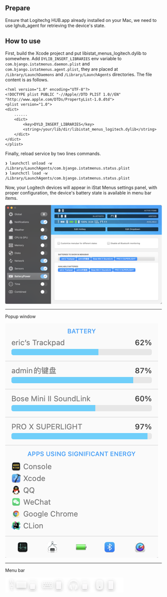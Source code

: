 ## Prepare
Ensure that Logitechg HUB.app already installed on your Mac, we need to use lghub_agent for retrieving the device's state.

## How to use
First, build the Xcode project and put libistat_menus_logitech.dylib to somewhere.
Add `DYLIB_INSERT_LIBRARIES` env variable to `com.bjango.istatmenus.daemon.plist` and `com.bjango.istatmenus.agent.plist`, they are placed at `/Library/LaunchDaemons` and `/Library/LaunchAgents` directories. The file content is as follows.
```
<?xml version="1.0" encoding="UTF-8"?>
<!DOCTYPE plist PUBLIC "-//Apple//DTD PLIST 1.0//EN" "http://www.apple.com/DTDs/PropertyList-1.0.dtd">
<plist version="1.0">
<dict>
	......
    <dict>
		<key>DYLD_INSERT_LIBRARIES</key>
		<string>/your/lib/dir/libistat_menus_logitech.dylib</string>
    </dict>
</dict>
</plist>
```
Finally, reload service by two lines commands.
```
❯ launchctl unload -w /Library/LaunchAgents/com.bjango.istatmenus.status.plist
❯ launchctl load -w /Library/LaunchAgents/com.bjango.istatmenus.status.plist
```
Now, your Logitech devices will appear in iStat Menus settings panel, with proper configuration, the device's battery state is available in menu bar items.

![alt tag](https://raw.githubusercontent.com/rainyx/istat_menus_logitech/main/resources/1.png)


----------
Popup window

![alt tag](https://raw.githubusercontent.com/rainyx/istat_menus_logitech/main/resources/2.png)


----------
Menu bar

![alt tag](https://raw.githubusercontent.com/rainyx/istat_menus_logitech/main/resources/3.png)


